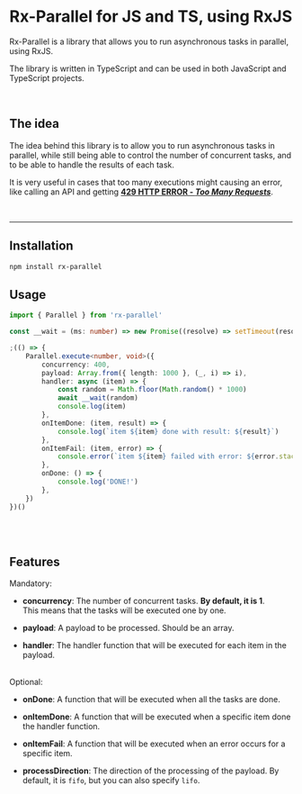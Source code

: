 # Rx-Parallel for JS and TS, using RxJS

Rx-Parallel is a library that allows you to run asynchronous tasks in parallel, using RxJS.

The library is written in TypeScript and can be used in both JavaScript and TypeScript projects.

<br>

## The idea

The idea behind this library is to allow you to run asynchronous tasks in parallel, while still being able to control the number of concurrent tasks, and to be able to handle the results of each task.

It is very useful in cases that too many executions might causing an error, like calling an API and getting [**429 HTTP ERROR - _Too Many Requests_**](https://developer.mozilla.org/en-US/docs/Web/HTTP/Status/429).

<br>
<hr>

## Installation

```bash
npm install rx-parallel
```

## Usage

```typescript
import { Parallel } from 'rx-parallel'

const __wait = (ms: number) => new Promise((resolve) => setTimeout(resolve, ms))

;(() => {
    Parallel.execute<number, void>({
        concurrency: 400,
        payload: Array.from({ length: 1000 }, (_, i) => i),
        handler: async (item) => {
            const random = Math.floor(Math.random() * 1000)
            await __wait(random)
            console.log(item)
        },
        onItemDone: (item, result) => {
            console.log(`item ${item} done with result: ${result}`)
        },
        onItemFail: (item, error) => {
            console.error(`item ${item} failed with error: ${error.stack}`)
        },
        onDone: () => {
            console.log('DONE!')
        },
    })
})()
```

<br>
<br>

## Features

Mandatory:

-   **concurrency**: The number of concurrent tasks. **By default, it is 1**.
    <br>
    This means that the tasks will be executed one by one.

-   **payload**: A payload to be processed. Should be an array.

-   **handler**: The handler function that will be executed for each item in the payload.

<br>
Optional:

-   **onDone**: A function that will be executed when all the tasks are done.

-   **onItemDone**: A function that will be executed when a specific item done the handler function.

-   **onItemFail**: A function that will be executed when an error occurs for a specific item.

-   **processDirection**: The direction of the processing of the payload. By default, it is `fifo`, but you can also specify `lifo`.
